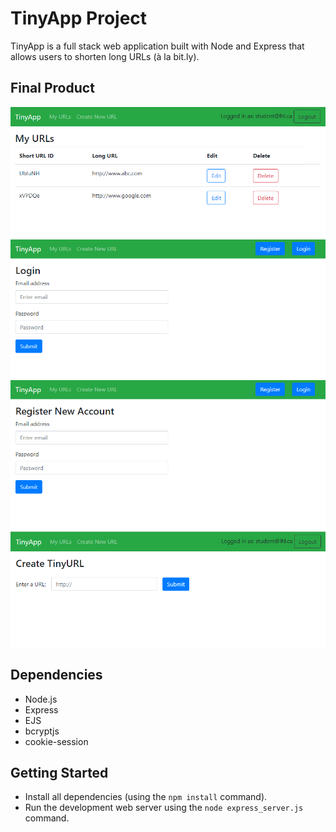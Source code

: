 # TinyApp Project

TinyApp is a full stack web application built with Node and Express that allows users to shorten long URLs (à la bit.ly).

## Final Product

!["Registration Page"](https://github.com/edwardkinglee/tinyapp/blob/master/images/index.png)
!["Login Page"](https://github.com/edwardkinglee/tinyapp/blob/master/images/login.png)
!["Url Index Page"](https://github.com/edwardkinglee/tinyapp/blob/master/images/register.png)
!["Create New Url Page"](https://github.com/edwardkinglee/tinyapp/blob/master/images/url.png)
## Dependencies

- Node.js
- Express
- EJS
- bcryptjs
- cookie-session

## Getting Started

- Install all dependencies (using the `npm install` command).
- Run the development web server using the `node express_server.js` command.